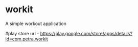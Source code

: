 # workit
A simple workout application

#play store url - https://play.google.com/store/apps/details?id=com.petra.workit
